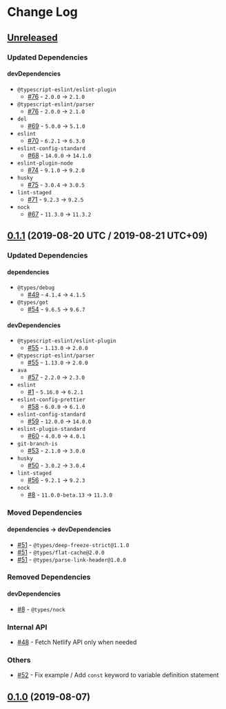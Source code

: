 # Change Log

## [Unreleased]

### Updated Dependencies

#### devDependencies

* `@typescript-eslint/eslint-plugin`
    * [#76] - `2.0.0` -> `2.1.0`
* `@typescript-eslint/parser`
    * [#76] - `2.0.0` -> `2.1.0`
* `del`
    * [#69] - `5.0.0` -> `5.1.0`
* `eslint`
    * [#70] - `6.2.1` -> `6.3.0`
* `eslint-config-standard`
    * [#68] - `14.0.0` -> `14.1.0`
* `eslint-plugin-node`
    * [#74] - `9.1.0` -> `9.2.0`
* `husky`
    * [#75] - `3.0.4` -> `3.0.5`
* `lint-staged`
    * [#71] - `9.2.3` -> `9.2.5`
* `nock`
    * [#67] - `11.3.0` -> `11.3.2`

[Unreleased]: https://github.com/sounisi5011/metalsmith-netlify-published-date/compare/v0.1.1...HEAD
[#67]: https://github.com/sounisi5011/metalsmith-netlify-published-date/pull/67
[#68]: https://github.com/sounisi5011/metalsmith-netlify-published-date/pull/68
[#69]: https://github.com/sounisi5011/metalsmith-netlify-published-date/pull/69
[#70]: https://github.com/sounisi5011/metalsmith-netlify-published-date/pull/70
[#71]: https://github.com/sounisi5011/metalsmith-netlify-published-date/pull/71
[#74]: https://github.com/sounisi5011/metalsmith-netlify-published-date/pull/74
[#75]: https://github.com/sounisi5011/metalsmith-netlify-published-date/pull/75
[#76]: https://github.com/sounisi5011/metalsmith-netlify-published-date/pull/76

## [0.1.1] (2019-08-20 UTC / 2019-08-21 UTC+09)

### Updated Dependencies

#### dependencies

* `@types/debug`
    * [#49] - `4.1.4` -> `4.1.5`
* `@types/got`
    * [#54] - `9.6.5` -> `9.6.7`

#### devDependencies

* `@typescript-eslint/eslint-plugin`
    * [#55] - `1.13.0` -> `2.0.0`
* `@typescript-eslint/parser`
    * [#55] - `1.13.0` -> `2.0.0`
* `ava`
    * [#57] - `2.2.0` -> `2.3.0`
* `eslint`
    * [#1] - `5.16.0` -> `6.2.1`
* `eslint-config-prettier`
    * [#58] - `6.0.0` -> `6.1.0`
* `eslint-config-standard`
    * [#59] - `12.0.0` -> `14.0.0`
* `eslint-plugin-standard`
    * [#60] - `4.0.0` -> `4.0.1`
* `git-branch-is`
    * [#53] - `2.1.0` -> `3.0.0`
* `husky`
    * [#50] - `3.0.2` -> `3.0.4`
* `lint-staged`
    * [#56] - `9.2.1` -> `9.2.3`
* `nock`
    * [#8] - `11.0.0-beta.13` -> `11.3.0`

### Moved Dependencies

#### dependencies -> devDependencies

* [#51] - `@types/deep-freeze-strict@1.1.0`
* [#51] - `@types/flat-cache@2.0.0`
* [#51] - `@types/parse-link-header@1.0.0`

### Removed Dependencies

#### devDependencies

* [#8] - `@types/nock`

### Internal API

* [#48] - Fetch Netlify API only when needed

### Others

* [#52] - Fix example / Add `const` keyword to variable definition statement

[0.1.1]: https://github.com/sounisi5011/metalsmith-netlify-published-date/compare/v0.1.0...v0.1.1
[#1]: https://github.com/sounisi5011/metalsmith-netlify-published-date/pull/1
[#8]: https://github.com/sounisi5011/metalsmith-netlify-published-date/pull/8
[#48]: https://github.com/sounisi5011/metalsmith-netlify-published-date/pull/48
[#49]: https://github.com/sounisi5011/metalsmith-netlify-published-date/pull/49
[#50]: https://github.com/sounisi5011/metalsmith-netlify-published-date/pull/50
[#51]: https://github.com/sounisi5011/metalsmith-netlify-published-date/pull/51
[#52]: https://github.com/sounisi5011/metalsmith-netlify-published-date/pull/52
[#53]: https://github.com/sounisi5011/metalsmith-netlify-published-date/pull/53
[#54]: https://github.com/sounisi5011/metalsmith-netlify-published-date/pull/54
[#55]: https://github.com/sounisi5011/metalsmith-netlify-published-date/pull/55
[#56]: https://github.com/sounisi5011/metalsmith-netlify-published-date/pull/56
[#57]: https://github.com/sounisi5011/metalsmith-netlify-published-date/pull/57
[#58]: https://github.com/sounisi5011/metalsmith-netlify-published-date/pull/58
[#59]: https://github.com/sounisi5011/metalsmith-netlify-published-date/pull/59
[#60]: https://github.com/sounisi5011/metalsmith-netlify-published-date/pull/60

## [0.1.0] (2019-08-07)

[0.1.0]: https://github.com/sounisi5011/metalsmith-netlify-published-date/compare/v0.0.0...v0.1.0

